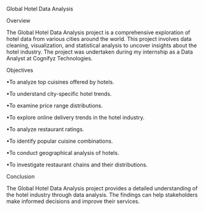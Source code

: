 Global Hotel Data Analysis

Overview

The Global Hotel Data Analysis project is a comprehensive exploration of hotel data from various cities around the world. This project involves data cleaning, visualization, and statistical analysis to uncover insights about the hotel industry. The project was undertaken during my internship as a Data Analyst at Cognifyz Technologies.

Objectives


•To analyze top cuisines offered by hotels.

•To understand city-specific hotel trends.

•To examine price range distributions.

•To explore online delivery trends in the hotel industry.

•To analyze restaurant ratings.

•To identify popular cuisine combinations.

•To conduct geographical analysis of hotels.

•To investigate restaurant chains and their distributions.


Conclusion


The Global Hotel Data Analysis project provides a detailed understanding of the hotel industry through data analysis. The findings can help stakeholders make informed decisions and improve their services.
